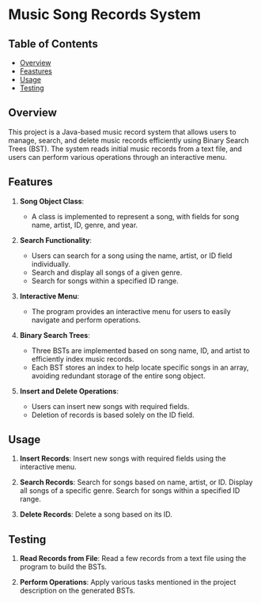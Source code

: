 # Music Song Records System 

## Table of Contents
- [Overview](#overview)
- [Feastures](#features)
- [Usage](#usage)
- [Testing](#testing)

## Overview 

This project is a Java-based music record system that allows users to manage, search, and delete music records efficiently using Binary Search Trees (BST). The system reads initial music records from a text file, and users can perform various operations through an interactive menu.

## Features 

1. **Song Object Class**:
    - A class is implemented to represent a song, with fields for song name, artist, ID, genre, and year.

3. **Search Functionality**:
    - Users can search for a song using the name, artist, or ID field individually.
    - Search and display all songs of a given genre.
    - Search for songs within a specified ID range.

4. **Interactive Menu**:
    - The program provides an interactive menu for users to easily navigate and perform operations.

5. **Binary Search Trees**:
    - Three BSTs are implemented based on song name, ID, and artist to efficiently index music records.
    - Each BST stores an index to help locate specific songs in an array, avoiding redundant storage of the entire song object.

6. **Insert and Delete Operations**:
    - Users can insert new songs with required fields.
    - Deletion of records is based solely on the ID field.

## Usage

1. **Insert Records**: Insert new songs with required fields using the interactive menu.
 
2. **Search Records**: Search for songs based on name, artist, or ID.
                       Display all songs of a specific genre.
                       Search for songs within a specified ID range.
   
3. **Delete Records**: Delete a song based on its ID.
   
## Testing 

1. **Read Records from File**: Read a few records from a text file using the program to build the BSTs.
   
2. **Perform Operations**: Apply various tasks mentioned in the project description on the generated BSTs.

